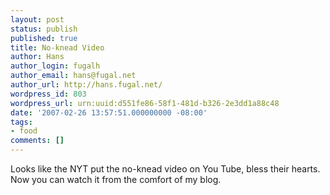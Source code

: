 ```yaml
---
layout: post
status: publish
published: true
title: No-knead Video
author: Hans
author_login: fugalh
author_email: hans@fugal.net
author_url: http://hans.fugal.net/
wordpress_id: 803
wordpress_url: urn:uuid:d551fe86-58f1-481d-b326-2e3dd1a88c48
date: '2007-02-26 13:57:51.000000000 -08:00'
tags:
- food
comments: []
---
```

<p>Looks like the NYT put the no-knead video on You Tube, bless their hearts.
Now you can watch it from the comfort of my blog.</p>

<p><object width="425" height="350"><param name="movie" value="http://www.youtube.com/v/13Ah9ES2yTU"></param><param name="wmode" value="transparent"></param><embed src="http://www.youtube.com/v/13Ah9ES2yTU" type="application/x-shockwave-flash" wmode="transparent" width="425" height="350"></embed></object></p>

